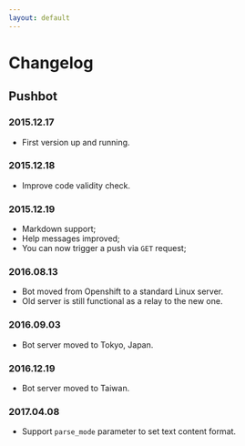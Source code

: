 ```yaml
---
layout: default
---
```


# Changelog

## Pushbot

### 2015.12.17

* First version up and running.

### 2015.12.18

* Improve code validity check.

### 2015.12.19

* Markdown support;
* Help messages improved;
* You can now trigger a push via `GET` request;

### 2016.08.13

* Bot moved from Openshift to a standard Linux server.
* Old server is still functional as a relay to the new one.

### 2016.09.03

* Bot server moved to Tokyo, Japan.

### 2016.12.19

* Bot server moved to Taiwan.

### 2017.04.08

* Support `parse_mode` parameter to set text content format.
